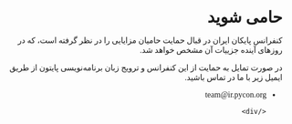<div style="direction: rtl; text-align: right; font-family: 'futura-pt', Vazir;" id="main-content">
          <h1 style="margin-bottom: 1rem; font-family: 'futura-pt', Vazir;" id="حامی-شوید">حامی شوید</h1>

<p>کنفرانس پایکان ایران در قبال حمایت حامیان مزایایی را در نظر گرفته است، که در روزهای آینده جزییات آن مشخص خواهد شد.</p>

<p>در صورت تمایل به حمایت از این کنفرانس و ترویج زبان برنامه‌نویسی پایتون از طریق ایمیل زیر با ما در تماس باشید.</p>

<ul style="padding-right: 2em;">
  <li>team@ir.pycon.org</li>
</ul>

        </div>



<div class="u-vskip-3"></div>
